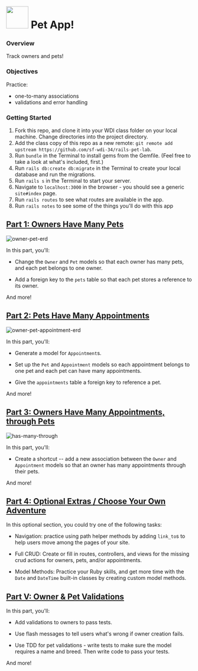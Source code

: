 # <img src="https://cloud.githubusercontent.com/assets/7833470/10899314/63829980-8188-11e5-8cdd-4ded5bcb6e36.png" height="60"> Pet App!

### Overview

Track owners and pets!

### Objectives

Practice:    
- one-to-many associations  
- validations and error handling

### Getting Started

1. Fork this repo, and clone it into your WDI class folder on your local machine. Change directories into the project directory.
1. Add the class copy of this repo as a new remote: `git remote add upstream https://github.com/sf-wdi-34/rails-pet-lab`.  
2. Run `bundle` in the Terminal to install gems from the Gemfile. (Feel free to take a look at what's included, first.)
3. Run `rails db:create db:migrate` in the Terminal to create your local database and run the migrations.
4. Run `rails s` in the Terminal to start your server.
5. Navigate to `localhost:3000` in the browser - you should see a generic `site#index` page.   
6. Run `rails routes` to see what routes are available in the app.
7. Run `rails notes` to see some of the things you'll do with this app

## [Part 1: Owners Have Many Pets](docs/part-1.md)

![owner-pet-erd](https://cloud.githubusercontent.com/assets/3254910/22278438/6dd48c66-e278-11e6-8ed6-d24af148672b.png)

In this part, you'll:

* Change the `Owner` and `Pet` models so that each owner has many pets, and each pet belongs to one owner.

* Add a foreign key to the `pets` table so that each pet stores a reference to its owner.  

And more!


## [Part 2: Pets Have Many Appointments](docs/part-2.md)

![owner-pet-appointment-erd](https://cloud.githubusercontent.com/assets/3254910/22278437/6bc4468c-e278-11e6-9813-1855a623a323.png)

In this part, you'll:

 * Generate a model for `Appointment`s.

 * Set up the `Pet` and `Appointment` models so each appointment belongs to one pet and each pet can have many appointments.

 * Give the `appointments` table a foreign key to reference a pet.

And more!

## [Part 3: Owners Have Many Appointments, through Pets](docs/part-3.md)

![has-many-through](https://cloud.githubusercontent.com/assets/3254910/22279369/4fbfcff4-e27f-11e6-94a9-472309b0cdb3.png)

In this part, you'll:

* Create a shortcut -- add a new association between the `Owner` and `Appointment` models so that an owner has many appointments through their pets.

And more!


## [Part 4: Optional Extras / Choose Your Own Adventure](docs/part-4.md)

In this optional section, you could try one of the following tasks:

* Navigation: practice using path helper methods by adding `link_to`s to help users move among the pages of your site.

* Full CRUD: Create or fill in routes, controllers, and views for the missing crud actions for owners, pets, and/or appointments.  

* Model Methods: Practice your Ruby skills, and get more time with the `Date` and `DateTime` built-in classes by creating custom model methods.

## [Part V: Owner & Pet Validations](docs/part-v.md)

In this part, you'll:

* Add validations to owners to pass tests.

* Use flash messages to tell users what's wrong if owner creation fails.

* Use TDD for pet validations - write tests to make sure the model requires a name and breed. Then write code to pass your tests.

And more!
